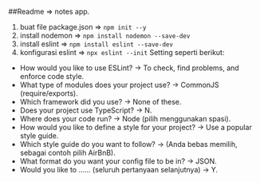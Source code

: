 ##Readme => notes app.

1. buat file package.json =>  `npm init --y`
2. install nodemon        =>  `npm install nodemon --save-dev`
3. install eslint         =>  `npm install eslint --save-dev`
4. konfigurasi eslint     =>  `npx eslint --init`
   Setting seperti berikut:
  - How would you like to use ESLint? -> To check, find problems, and enforce code style.
  - What type of modules does your project use? -> CommonJS (require/exports).
  - Which framework did you use? -> None of these. 
  - Does your project use TypeScript? -> N.
  - Where does your code run? -> Node (pilih menggunakan spasi).
  - How would you like to define a style for your project? -> Use a popular style guide.
  - Which style guide do you want to follow? -> (Anda bebas memilih, sebagai contoh pilih AirBnB).
  - What format do you want your config file to be in? -> JSON.
  - Would you like to …… (seluruh pertanyaan selanjutnya) -> Y.
